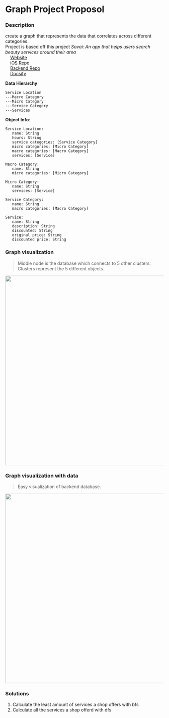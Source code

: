 # Graph Project Proposol 

### Description
create a graph that represents the data that correlates across different categories.\
Project is based off this project *Savai: An app that helps users search beauty services around their area*\
&nbsp;&nbsp;&nbsp;&nbsp;[Website](https://savai.co/)\
&nbsp;&nbsp;&nbsp;&nbsp;[iOS Repo](https://github.com/SarinSwift/Savai)\
&nbsp;&nbsp;&nbsp;&nbsp;[Backend Repo](https://github.com/RinniSwift/BackendAPI)\
&nbsp;&nbsp;&nbsp;&nbsp;[Docsify](https://rinniswift.github.io/BackendAPI/#/)

**Data Hierarchy**
```
Service Location
---Macro Category
---Micro Category
---Service Category
---Services
```

**Object Info**:
```
Service Location:
   name: String
   hours: String
   service categories: [Service Category]
   micro categories: [Micro Category]
   macro categories: [Macro Category]
   services: [Service]

Macro Category:
   name: String
   micro categories: [Micro Category]

Micro Category:
   name: String
   services: [Service]

Service Category:
   name: String
   macro categories: [Macro Category]

Service:
   name: String
   description: String
   discounted: String
   original price: String
   discounted price: String
```


### Graph visualization

> Middle node is the database which connects to 5 other clusters.\
> Clusters represent the 5 different objects.

<img src="IMG_3094.JPG" width="900" height="600" />

### Graph visualization with data

> Easy visualization of backend database.

<img src="IMG_3099.JPG" width="900" height="600" />


### Solutions

1. Calculate the least amount of services a shop offers with bfs
2. Calculate all the services a shop offerd with dfs


